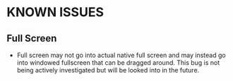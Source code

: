 # KNOWN ISSUES

## Full Screen
- Full screen may not go into actual native full screen and may instead go into windowed fullscreen that can be dragged around. This bug is not being actively investigated but will be looked into in the future.

